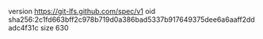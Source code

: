 version https://git-lfs.github.com/spec/v1
oid sha256:2c1fd663bff2c978b719d0a386bad5337b917649375dee6a6aaff2ddadc4f31c
size 630
